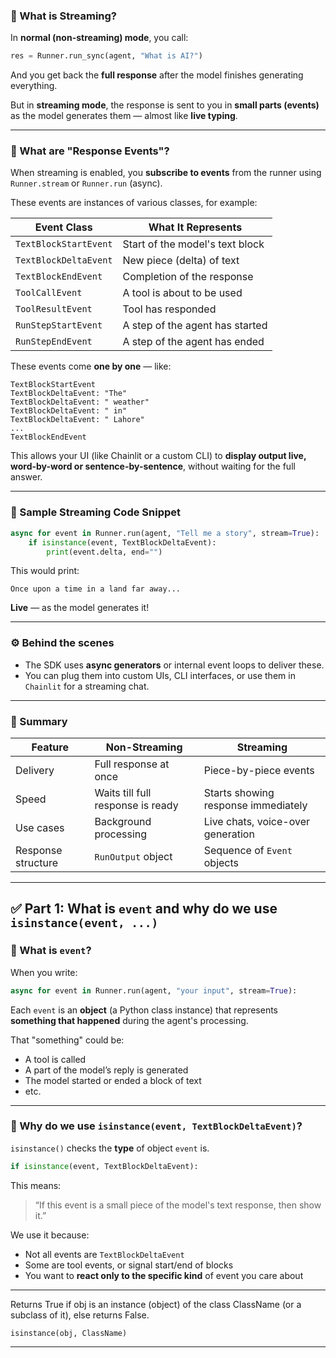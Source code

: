 ### 🔁 What is Streaming?

In **normal (non-streaming) mode**, you call:

```python
res = Runner.run_sync(agent, "What is AI?")
```

And you get back the **full response** after the model finishes generating everything.

But in **streaming mode**, the response is sent to you in **small parts (events)** as the model generates them — almost like **live typing**.

---

### 🧩 What are "Response Events"?

When streaming is enabled, you **subscribe to events** from the runner using `Runner.stream` or `Runner.run` (async).

These events are instances of various classes, for example:

| Event Class           | What It Represents              |
| --------------------- | ------------------------------- |
| `TextBlockStartEvent` | Start of the model's text block |
| `TextBlockDeltaEvent` | New piece (delta) of text       |
| `TextBlockEndEvent`   | Completion of the response      |
| `ToolCallEvent`       | A tool is about to be used      |
| `ToolResultEvent`     | Tool has responded              |
| `RunStepStartEvent`   | A step of the agent has started |
| `RunStepEndEvent`     | A step of the agent has ended   |

These events come **one by one** — like:

```plaintext
TextBlockStartEvent
TextBlockDeltaEvent: "The"
TextBlockDeltaEvent: " weather"
TextBlockDeltaEvent: " in"
TextBlockDeltaEvent: " Lahore"
...
TextBlockEndEvent
```

This allows your UI (like Chainlit or a custom CLI) to **display output live, word-by-word or sentence-by-sentence**, without waiting for the full answer.

---

### 🧪 Sample Streaming Code Snippet

```python
async for event in Runner.run(agent, "Tell me a story", stream=True):
    if isinstance(event, TextBlockDeltaEvent):
        print(event.delta, end="")
```

This would print:

```
Once upon a time in a land far away...
```

**Live** — as the model generates it!

---

### ⚙️ Behind the scenes

* The SDK uses **async generators** or internal event loops to deliver these.
* You can plug them into custom UIs, CLI interfaces, or use them in `Chainlit` for a streaming chat.

---

### 📌 Summary

| Feature            | Non-Streaming                     | Streaming                           |
| ------------------ | --------------------------------- | ----------------------------------- |
| Delivery           | Full response at once             | Piece-by-piece events               |
| Speed              | Waits till full response is ready | Starts showing response immediately |
| Use cases          | Background processing             | Live chats, voice-over generation   |
| Response structure | `RunOutput` object                | Sequence of `Event` objects         |

---

## ✅ Part 1: What is `event` and why do we use `isinstance(event, ...)`

### 🔹 What is `event`?

When you write:

```python
async for event in Runner.run(agent, "your input", stream=True):
```

Each `event` is an **object** (a Python class instance) that represents **something that happened** during the agent's processing.

That "something" could be:

* A tool is called
* A part of the model’s reply is generated
* The model started or ended a block of text
* etc.

---

### 🔹 Why do we use `isinstance(event, TextBlockDeltaEvent)`?

`isinstance()` checks the **type** of object `event` is.

```python
if isinstance(event, TextBlockDeltaEvent):
```

This means:

> “If this event is a small piece of the model's text response, then show it.”

We use it because:

* Not all events are `TextBlockDeltaEvent`
* Some are tool events, or signal start/end of blocks
* You want to **react only to the specific kind** of event you care about

---

Returns True if obj is an instance (object) of the class ClassName (or a subclass of it), else returns False.
```
isinstance(obj, ClassName)
```
---


